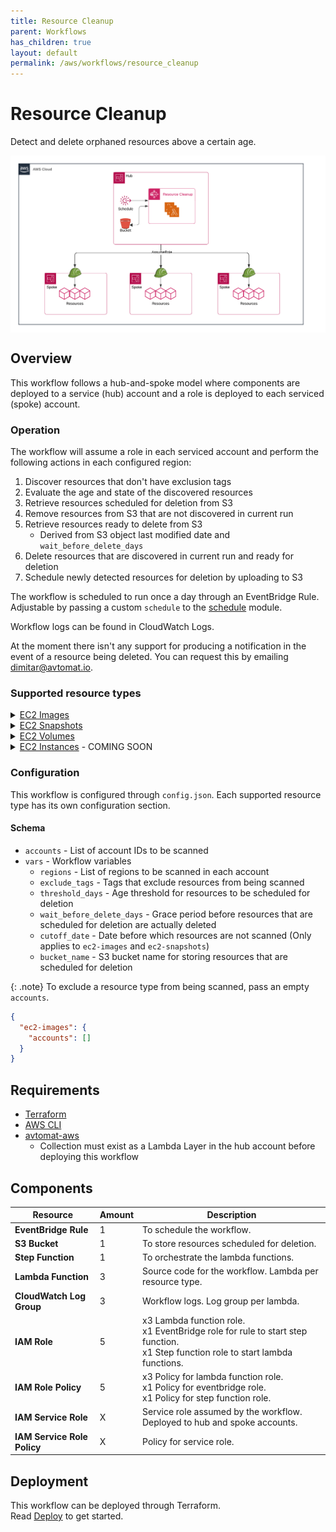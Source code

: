 ```yaml
---
title: Resource Cleanup
parent: Workflows
has_children: true
layout: default
permalink: /aws/workflows/resource_cleanup
---
```


# Resource Cleanup

Detect and delete orphaned resources above a certain age.<br/>

<img src="/assets/images/resource_cleanup.png?raw=true" style="width: 80rem; display: block; margin: auto;">

## Overview

This workflow follows a hub-and-spoke model where components are deployed to a service (hub) account and a role is
deployed to each serviced (spoke) account.

### Operation

The workflow will assume a role in each serviced account and perform the following actions in each configured region:

1. Discover resources that don't have exclusion tags
2. Evaluate the age and state of the discovered resources
3. Retrieve resources scheduled for deletion from S3
4. Remove resources from S3 that are not discovered in current run
5. Retrieve resources ready to delete from S3
    - Derived from S3 object last modified date and `wait_before_delete_days`
6. Delete resources that are discovered in current run and ready for deletion
7. Schedule newly detected resources for deletion by uploading to S3

The workflow is scheduled to run once a day through an EventBridge Rule.<br/>
Adjustable by passing a custom `schedule` to
the [schedule](https://github.com/avtomat-hub/terraform-aws-workflow-resource-cleanup/tree/main/modules/schedule)
module.<br/>

Workflow logs can be found in CloudWatch Logs.

At the moment there isn't any support for producing a notification in the event of a resource being deleted.
You can request this by emailing [dimitar@avtomat.io](mailto:dimitar@avtomat.io).

### Supported resource types

<details>
<summary><u>EC2 Images</u></summary>
<ul>
<li>Delete images older than the threshold</li>
<li>Delete underlying snapshots comprising the image</li>
<li>Do not target images managed by AWS Backup</li>
<li>Do not target images with exclusion tags</li>
</ul>
</details>
<details>
<summary><u>EC2 Snapshots</u></summary>
<ul>
<li>Delete snapshots older than the threshold</li>
<li>Do not target snapshots managed by AWS Backup</li>
<li>Do not target snapshots with exclusion tags</li>
</ul>
</details>
<details>
<summary><u>EC2 Volumes</u></summary>
<ul>
<li>Delete volumes in detached state for a period longer than threshold</li>
<li>Create a snapshot before deleting the volume</li>
<li>Do not target volumes with exclusion tags</li>
<li>Maximum threshold supported: 90 days</li>
<li>Log a warning and skip volumes for which CloudTrail event cannot be found</li>
</ul>
</details>
<details>
<summary><u>EC2 Instances</u> - COMING SOON</summary>
<ul>
<li>Delete instances in stopped state for a period longer than threshold</li>
<li>Create an image before deleting the instance</li>
<li>Do not target instances with exclusion tags</li>
<li>Maximum threshold supported: 90 days</li>
<li>Log a warning and skip instances for which CloudTrail event cannot be found</li>
</ul>
</details>

### Configuration

This workflow is configured through `config.json`. Each supported resource type has its own configuration section.

#### Schema

- `accounts` - List of account IDs to be scanned
- `vars` - Workflow variables
    - `regions` - List of regions to be scanned in each account
    - `exclude_tags` - Tags that exclude resources from being scanned
    - `threshold_days` - Age threshold for resources to be scheduled for deletion
    - `wait_before_delete_days` - Grace period before resources that are scheduled for deletion are actually deleted
    - `cutoff_date` - Date before which resources are not scanned (Only applies to `ec2-images` and `ec2-snapshots`)
    - `bucket_name` - S3 bucket name for storing resources that are scheduled for deletion

{: .note}
To exclude a resource type from being scanned, pass an empty `accounts`.

```json
{
  "ec2-images": {
    "accounts": []
  }
}
```

## Requirements

- <a href="https://developer.hashicorp.com/terraform/install" target="_blank">Terraform</a>
- <a href="https://docs.aws.amazon.com/cli/latest/userguide/cli-chap-getting-started.html" target="_blank">AWS CLI</a>
- [avtomat-aws](https://github.com/avtomat-hub/avtomat-aws)
    - Collection must exist as a Lambda Layer in the hub account before deploying this workflow

## Components

| Resource                    | Amount | Description                                                                                                                                |
|-----------------------------|--------|--------------------------------------------------------------------------------------------------------------------------------------------|
| **EventBridge Rule**        | 1      | To schedule the workflow.                                                                                                                  |
| **S3 Bucket**               | 1      | To store resources scheduled for deletion.                                                                                                 |
| **Step Function**           | 1      | To orchestrate the lambda functions.                                                                                                       |
| **Lambda Function**         | 3      | Source code for the workflow. Lambda per resource type.                                                                                    |
| **CloudWatch Log Group**    | 3      | Workflow logs. Log group per lambda.                                                                                                       |
| **IAM Role**                | 5      | x3 Lambda function role. <br/> x1 EventBridge role for rule to start step function. <br/> x1 Step function role to start lambda functions. |
| **IAM Role Policy**         | 5      | x3 Policy for lambda function role. <br/> x1 Policy for eventbridge role. <br/> x1 Policy for step function role.                          |
| **IAM Service Role**        | X      | Service role assumed by the workflow. Deployed to hub and spoke accounts.                                                                  |
| **IAM Service Role Policy** | X      | Policy for service role.                                                                                                                   |

## Deployment

This workflow can be deployed through Terraform.<br/>
Read [Deploy](/aws/workflows/resource_cleanup/deploy) to get started.